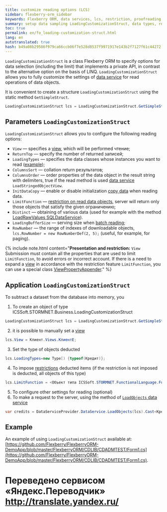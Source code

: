 ```yaml
--- 
title: customize reading options (LCS) 
sidebar: flexberry-orm_sidebar 
keywords: Flexberry ORM, data services, lcs, restriction, proofreading, filtering, loading 
summary: setup data sampling LoadingCustomizationStruct, data types, representation, limit, page load 
toc: true 
permalink: en/fo_loading-customization-struct.html 
lang: en 
autotranslated: true 
hash: b49a08b29586f979ca66ccb06f7e528d8537f9971917e143b2f7127f61c44272 
--- 
```


`LoadingCustomizationStruct` is a class Flexberry ORM to specify options for data selection (including the limit) that implements a private API, in contrast to the alternative option on the basis of LINQ. `LoadingCustomizationStruct` allows you to fully customize the settings of [data service](fo_construction-ds.html) for read operations of data objects. 

It is convenient to create a structure `LoadingCustomizationStruct` using the static method `GetSimpleStruct`. 

``` csharp
LoadingCustomizationStruct lcs = LoadingCustomizationStruct.GetSimpleStruct(typeof(Шапка), "Chapchae");
``` 

## Parameters `LoadingCustomizationStruct` 

`LoadingCustomizationStruct` allows you to configure the following reading options: 

* `View` — specifies a [view](fd_view-definition.html), which will be performed чтение; 
* `ReturnTop` — specify the number of returned записей; 
* `LoadingTypes` — specifies the data classes whose instances you want to read ([example](fo_reading-several-types-objects.html)); 
* `ColumnsSort` — collation return результатов; 
* `ColumnsOrder` — order properties of the data object in the result string with delimiters, true if the read method is used [data service](fo_construction-ds.html) `LoadStringedObjectView`. 
* `InitDataCopy` — enable or disable initialization [copy data](fo_data-object-copy.html) when reading data. 
* `LimitFunction` — [restriction on read data objects](fo_limit-function.html), server will return only those objects that satisfy the given ограничению; 
* `Distinct` — obtaining of various data (used for example with the method [LoadRawValues SQLDataService](fo_standard-data-services.html)). 
* `LoadingBufferSize` — serving size when [batch reading](fo_reading-portion.html); 
* `RowNumber` — the range of indexes of downloadable objects, `lcs.RowNumber = new RowNumberDef(2, 5);` (useful, for example, for paging). 

{% include note.html content="__Presentation and restriction:__ `View` Submission must contain all the properties that are used to limit `LimitFunction`, to avoid errors or incorrect account. If there is a need to expand a [view](fd_view-definition.html) in accordance with the restriction feature `LimitFunction`, you can use a special class [ViewPropertyAppender](fo_view-property-appender.html)." %} 

## Application `LoadingCustomizationStruct` 

To subtract a dataset from the database into memory, you 

1. To create an object of type ICSSoft.STORMNET.Business.LoadingCustomizationStruct 

``` csharp
LoadingCustomizationStruct lcs = LoadingCustomizationStruct.GetSimpleStruct(тип, представление);

``` 
2. it is possible to manually set a [view](fd_view-definition.html) 

``` csharp
lcs.View = Клиент.Views.КлиентE;
``` 

3. Set the type of objects deducted 

``` csharp
lcs.LoadingTypes=new Type[) {typeof(Кредит)};
``` 

4. To impose [restrictions](fo_limit-function.html) deducted items (if the restriction is not imposed is deducted, all objects of this type) 

``` csharp
lcs.LimitFunction = <Объект типа ICSSoft.STORMNET.FunctionalLanguage.Function>
``` 

5. To configure other settings for reading (optional) 
6. To make a request to the server, using the method of [`LoadObjects` data service](fo_data-service.html) 

``` csharp
var credits = DataServiceProvider.DataService.LoadObjects(lcs).Cast<Кредит>();
``` 

## Example 

An example of using `LoadingCustomizationStruct` available at: [https://github.com/Flexberry/FlexberryORM-DemoApp/blob/master/FlexberryORM/CDLIB/CDADMTEST/Form1.cs](https://github.com/Flexberry/FlexberryORM-DemoApp/blob/master/FlexberryORM/CDLIB/CDADMTEST/Form1.cs). 




 # Переведено сервисом «Яндекс.Переводчик» http://translate.yandex.ru/